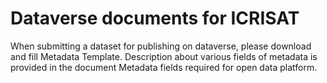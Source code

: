 # Dataverse documents for ICRISAT

When submitting a dataset for publishing on dataverse, please download and fill Metadata Template. 
Description about various fields of metadata is provided in the document Metadata fields required for open data platform.

